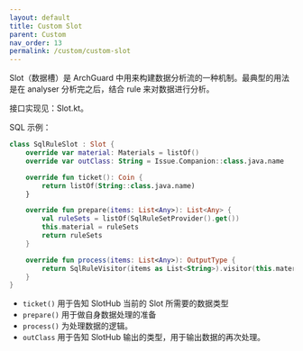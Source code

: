 ```yaml
---
layout: default
title: Custom Slot
parent: Custom
nav_order: 13
permalink: /custom/custom-slot
---
```


Slot（数据槽）是 ArchGuard 中用来构建数据分析流的一种机制。最典型的用法是在 analyser 分析完之后，结合 rule 来对数据进行分析。

接口实现见：Slot.kt。

SQL 示例：

```kotlin
class SqlRuleSlot : Slot {
    override var material: Materials = listOf()
    override var outClass: String = Issue.Companion::class.java.name

    override fun ticket(): Coin {
        return listOf(String::class.java.name)
    }

    override fun prepare(items: List<Any>): List<Any> {
        val ruleSets = listOf(SqlRuleSetProvider().get())
        this.material = ruleSets
        return ruleSets
    }

    override fun process(items: List<Any>): OutputType {
        return SqlRuleVisitor(items as List<String>).visitor(this.material as Iterable<RuleSet>)
    }
}
```

- `ticket()` 用于告知 SlotHub 当前的 Slot 所需要的数据类型
- `prepare()` 用于做自身数据处理的准备
- `process()` 为处理数据的逻辑。
- `outClass` 用于告知 SlotHub 输出的类型，用于输出数据的再次处理。
